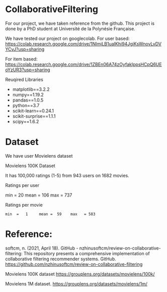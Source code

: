 # CollaborativeFiltering

For our project, we have taken reference from the github. This project is done by a PhD student at Université de la Polynésie Française.

We have tested our project on googlecolab.
For user based: https://colab.research.google.com/drive/1NImjLB1uaIKhi94JgiKsWnovLvDVYCvJ?usp=sharing

For item based: https://colab.research.google.com/drive/1ZBEn06A74zOyfakIppsHCpQ6UEoYzUR3?usp=sharing

Reuqired Libraries

- matplotlib==3.2.2
- numpy==1.19.2
- pandas==1.0.5
- python==3.7
- scikit-learn==0.24.1
- scikit-surprise==1.1.1
- scipy==1.6.2


# Dataset

We have user Movielens dataset 

Movielens 100K Dataset 

It has 100,000 ratings (1-5) from 943 users on 1682 movies.

Ratings per user 

min =  20       mean  =  106    max  = 737

Ratings per movie

	min  =   1     mean =  59    max   = 583



# Reference: 

softcm, n. (2021, April 18). GitHub - nzhinusoftcm/review-on-collaborative-filtering: This repository presents a comprehensive implementation of collaborative filtering recommender systems. GitHub. https://github.com/nzhinusoftcm/review-on-collaborative-filtering

Movielens 100K dataset  https://grouplens.org/datasets/movielens/100k/

Movielens 1M dataset.  https://grouplens.org/datasets/movielens/1m/



